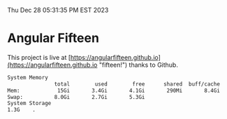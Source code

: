Thu Dec 28 05:31:35 PM EST 2023

# Angular Fifteen


This project is live at [https://angularfifteen.github.io](https://angularfifteen.github.io "fifteen!") thanks to Github.

```bash
System Memory
               total        used        free      shared  buff/cache   available
Mem:            15Gi       3.4Gi       4.1Gi       290Mi       8.4Gi        11Gi
Swap:          8.0Gi       2.7Gi       5.3Gi
System Storage
1.3G	.
```
